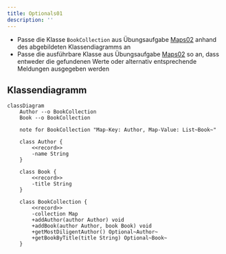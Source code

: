 ```yaml
---
title: Optionals01
description: ''
---
```


- Passe die Klasse `BookCollection` aus Übungsaufgabe [Maps02](../maps/maps02) anhand des abgebildeten Klassendiagramms an
- Passe die ausführbare Klasse aus Übungsaufgabe [Maps02](../maps/maps02) so an, dass entweder die gefundenen Werte oder alternativ entsprechende Meldungen ausgegeben werden

## Klassendiagramm
```mermaid
classDiagram
    Author --o BookCollection
    Book --o BookCollection

    note for BookCollection "Map-Key: Author, Map-Value: List~Book~"

    class Author {
        <<record>>
        -name String
    }

    class Book {
        <<record>>
        -title String
    }

    class BookCollection {
        <<record>>
        -collection Map
        +addAuthor(author Author) void
        +addBook(author Author, book Book) void
        +getMostDiligentAuthor() Optional~Author~
        +getBookByTitle(title String) Optional~Book~
    }
```
